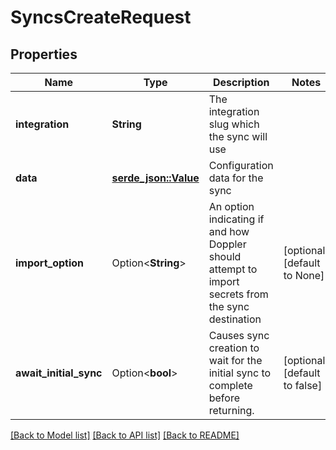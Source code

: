 # SyncsCreateRequest

## Properties

Name | Type | Description | Notes
------------ | ------------- | ------------- | -------------
**integration** | **String** | The integration slug which the sync will use | 
**data** | [**serde_json::Value**](.md) | Configuration data for the sync | 
**import_option** | Option<**String**> | An option indicating if and how Doppler should attempt to import secrets from the sync destination | [optional][default to None]
**await_initial_sync** | Option<**bool**> | Causes sync creation to wait for the initial sync to complete before returning. | [optional][default to false]

[[Back to Model list]](../README.md#documentation-for-models) [[Back to API list]](../README.md#documentation-for-api-endpoints) [[Back to README]](../README.md)


